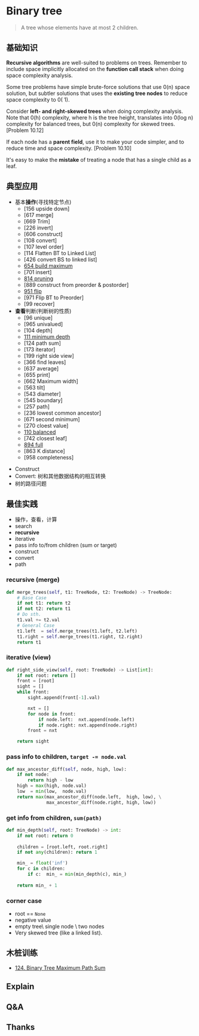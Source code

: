 # Binary tree


> A tree whose elements have at most 2 children.

## 基础知识

 **Recursive algorithms** are well-suited to problems on trees. Remember to include space implicitly allocated on the **function call stack** when doing space complexity analysis. 
 
Some tree problems have simple brute-force solutions that use 0(n) space solution, but subtler solutions that uses the **existing tree nodes** to reduce space complexity to 0( 1). 

Consider **left- and right-skewed trees** when doing complexity analysis. Note that 0(h) complexity, where h is the tree height, translates into 0(log n) complexity for balanced trees, but 0(n) complexity for skewed trees. [Problem 10.12]

If each node has a **parent field**, use it to make your code simpler, and to reduce time and space complexity. [Problem 10.10]

It's easy to make the **mistake** of treating a node that has a single child as a leaf. 

## 典型应用


- 基本**操作**(寻找特定节点)
	- [156 upside down] 	
	- [617 merge]
	- [669 Trim] 
	- [226 invert] 
	- [606 construct] 
	- [108 convert]
	- [107 level order]
	- [114 Flatten BT to Linked List]
	- [426 convert BS to linked list]
	- [654 build maximum](https://leetcode.com/problems/maximum-binary-tree/)
	- [701 insert]
	- [814 pruning](https://leetcode.com/problems/binary-tree-pruning/)
	- [889 construct from preorder & postorder]
	- [951 flip](https://leetcode.com/problems/flip-equivalent-binary-trees/)
	- [971 Flip BT to Preorder]
	- [99 recover]
- **查看**判断(判断树的性质) 
	- [96 unique]	 
	- [965 univalued] 
	- [104 depth]
	- [111 minimum depth](https://leetcode.com/problems/minimum-depth-of-binary-tree/)
	- [124 path sum]
	- [173 iterator]
	- [199 right side view]
	- [366 find leaves]
	- [637 average]
	- [655 print]
	- [662 Maximum width]
	- [563 tilt]
	- [543 diameter]
	- [545 boundary]
	- [257 path]
	- [236 lowest common ancestor]
	- [671 second minimum]
	- [270 cloest value]
	- [110 balanced](https://leetcode.com/problems/balanced-binary-tree/)
	- [742 closest leaf]
	- [894 full](https://leetcode.com/problems/all-possible-full-binary-trees/)
	- [863 K distance]
	- [958 completeness]

* Construct 
* Convert: 树和其他数据结构的相互转换 	
* 树的路径问题

## 最佳实践

- 操作，查看，计算
- search 
- **recursive** 
- iterative
- pass info to/from children (sum or target) 
- construct 
- convert 
- path 

### recursive (merge)

``` python
def merge_trees(self, t1: TreeNode, t2: TreeNode) -> TreeNode:
	# Base Case 
    if not t1: return t2
    if not t2: return t1
    # Do sth.
    t1.val += t2.val
    # General Case
    t1.left  = self.merge_trees(t1.left, t2.left)
    t1.right = self.merge_trees(t1.right, t2.right)
    return t1
```

### iterative (view)

``` python
def right_side_view(self, root: TreeNode) -> List[int]:
    if not root: return []
    front = [root]
    sight = []
    while front:
        sight.append(front[-1].val)

        nxt = []
        for node in front: 
            if node.left:  nxt.append(node.left)
            if node.right: nxt.append(node.right)
        front = nxt 

    return sight 

```
### pass info to children, `target -= node.val` 

``` python
def max_ancestor_diff(self, node, high, low):
    if not node:
        return high - low
    high = max(high, node.val)
    low  = min(low,  node.val)
    return max(max_ancestor_diff(node.left,  high, low), \
               max_ancestor_diff(node.right, high, low))
```

### get info from children, `sum(path)`

``` python
def min_depth(self, root: TreeNode) -> int:
    if not root: return 0
        
    children = [root.left, root.right]
    if not any(children): return 1

    min_ = float('inf')
    for c in children:
        if c:  min_ = min(min_depth(c), min_)
        
    return min_ + 1
```

### corner case 

- root == `None`
- negative value 
- empty tree\ single node \ two nodes
- Very skewed tree (like a linked list).


## 木桩训练

- [124. Binary Tree Maximum Path Sum](https://leetcode.com/problems/binary-tree-maximum-path-sum/)

## Explain

## Q&A

## Thanks

